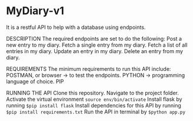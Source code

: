 # MyDiary-v1
It is a restful API to help with a database using endpoints.

DESCRIPTION
The required endpoints are set to do the following:
    Post a new entry to my diary.
    Fetch a single entry from my diary.
    Fetch a list of all entries in my diary.
    Update an entry in my diary.
    Delete an entry from my diary.

REQUIREMENTS
The minimum requirements to run this API include:
    POSTMAN, or browser -> to test the endpoints.
    PYTHON -> programming language of choice.
    PIP 

RUNNING THE API
Clone this repository.
Navigate to the project folder.
Activate the virtual environment ```source env/bin/activate```
Install flask by running ```$pip install flask```
Install dependencies for this API by running ```$pip install requirements.txt```
Run the API in terminal by ```$python app.py```
